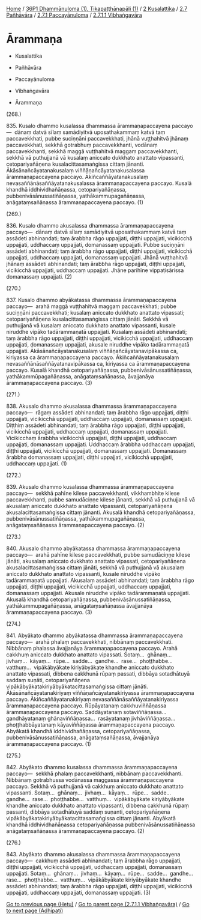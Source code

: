 
[Home](/) / [36P1 Dhammānuloma (1), Tikapaṭṭhānapāḷi (1)](../../../...md) / [2 Kusalattika](../../...md) / [2.7 Pañhāvāra](../...md) / [2.7.1 Paccayānuloma](...md) / [2.7.1.1 Vibhaṅgavāra](../36P1/2/2.7/2.7.1/2.7.1.1.md)

# Ārammaṇa

* Kusalattika

* Pañhāvāra

* Paccayānuloma

* Vibhaṅgavāra

* Ārammaṇa

(268.)

835\. Kusalo dhammo kusalassa dhammassa ārammaṇapaccayena paccayo—  dānaṃ datvā sīlaṃ samādiyitvā uposathakammaṃ katvā taṃ paccavekkhati, pubbe suciṇṇāni paccavekkhati, jhānā vuṭṭhahitvā jhānaṃ paccavekkhati, sekkhā gotrabhuṃ paccavekkhanti, vodānaṃ paccavekkhanti, sekkhā maggā vuṭṭhahitvā maggaṃ paccavekkhanti, sekkhā vā puthujjanā vā kusalaṃ aniccato dukkhato anattato vipassanti, cetopariyañāṇena kusalacittasamaṅgissa cittaṃ jānanti. Ākāsānañcāyatanakusalaṃ viññāṇañcāyatanakusalassa ārammaṇapaccayena paccayo. Ākiñcaññāyatanakusalaṃ nevasaññānāsaññāyatanakusalassa ārammaṇapaccayena paccayo. Kusalā khandhā iddhividhañāṇassa, cetopariyañāṇassa, pubbenivāsānussatiñāṇassa, yathākammupagañāṇassa, anāgataṃsañāṇassa ārammaṇapaccayena paccayo. (1)

(269.)

836\. Kusalo dhammo akusalassa dhammassa ārammaṇapaccayena paccayo—  dānaṃ datvā sīlaṃ samādiyitvā uposathakammaṃ katvā taṃ assādeti abhinandati; taṃ ārabbha rāgo uppajjati, diṭṭhi uppajjati, vicikicchā uppajjati, uddhaccaṃ uppajjati, domanassaṃ uppajjati. Pubbe suciṇṇāni assādeti abhinandati; taṃ ārabbha rāgo uppajjati, diṭṭhi uppajjati, vicikicchā uppajjati, uddhaccaṃ uppajjati, domanassaṃ uppajjati. Jhānā vuṭṭhahitvā jhānaṃ assādeti abhinandati; taṃ ārabbha rāgo uppajjati, diṭṭhi uppajjati, vicikicchā uppajjati, uddhaccaṃ uppajjati. Jhāne parihīne vippaṭisārissa domanassaṃ uppajjati. (2)

(270.)

837\. Kusalo dhammo abyākatassa dhammassa ārammaṇapaccayena paccayo—  arahā maggā vuṭṭhahitvā maggaṃ paccavekkhati; pubbe suciṇṇāni paccavekkhati; kusalaṃ aniccato dukkhato anattato vipassati; cetopariyañāṇena kusalacittasamaṅgissa cittaṃ jānāti. Sekkhā vā puthujjanā vā kusalaṃ aniccato dukkhato anattato vipassanti, kusale niruddhe vipāko tadārammaṇatā uppajjati. Kusalaṃ assādeti abhinandati; taṃ ārabbha rāgo uppajjati, diṭṭhi uppajjati, vicikicchā uppajjati, uddhaccaṃ uppajjati, domanassaṃ uppajjati, akusale niruddhe vipāko tadārammaṇatā uppajjati. Ākāsānañcāyatanakusalaṃ viññāṇañcāyatanavipākassa ca, kiriyassa ca ārammaṇapaccayena paccayo. Ākiñcaññāyatanakusalaṃ nevasaññānāsaññāyatanavipākassa ca, kiriyassa ca ārammaṇapaccayena paccayo. Kusalā khandhā cetopariyañāṇassa, pubbenivāsānussatiñāṇassa, yathākammūpagañāṇassa, anāgataṃsañāṇassa, āvajjanāya ārammaṇapaccayena paccayo. (3)

(271.)

838\. Akusalo dhammo akusalassa dhammassa ārammaṇapaccayena paccayo—  rāgaṃ assādeti abhinandati; taṃ ārabbha rāgo uppajjati, diṭṭhi uppajjati, vicikicchā uppajjati, uddhaccaṃ uppajjati, domanassaṃ uppajjati. Diṭṭhiṃ assādeti abhinandati; taṃ ārabbha rāgo uppajjati, diṭṭhi uppajjati, vicikicchā uppajjati, uddhaccaṃ uppajjati, domanassaṃ uppajjati. Vicikicchaṃ ārabbha vicikicchā uppajjati, diṭṭhi uppajjati, uddhaccaṃ uppajjati, domanassaṃ uppajjati. Uddhaccaṃ ārabbha uddhaccaṃ uppajjati, diṭṭhi uppajjati, vicikicchā uppajjati, domanassaṃ uppajjati. Domanassaṃ ārabbha domanassaṃ uppajjati, diṭṭhi uppajjati, vicikicchā uppajjati, uddhaccaṃ uppajjati. (1)

(272.)

839\. Akusalo dhammo kusalassa dhammassa ārammaṇapaccayena paccayo—  sekkhā pahīne kilese paccavekkhanti, vikkhambhite kilese paccavekkhanti, pubbe samudāciṇṇe kilese jānanti, sekkhā vā puthujjanā vā akusalaṃ aniccato dukkhato anattato vipassanti, cetopariyañāṇena akusalacittasamaṅgissa cittaṃ jānanti. Akusalā khandhā cetopariyañāṇassa, pubbenivāsānussatiñāṇassa, yathākammupagañāṇassa, anāgataṃsañāṇassa ārammaṇapaccayena paccayo. (2)

(273.)

840\. Akusalo dhammo abyākatassa dhammassa ārammaṇapaccayena paccayo—  arahā pahīne kilese paccavekkhati, pubbe samudāciṇṇe kilese jānāti, akusalaṃ aniccato dukkhato anattato vipassati, cetopariyañāṇena akusalacittasamaṅgissa cittaṃ jānāti, sekkhā vā puthujjanā vā akusalaṃ aniccato dukkhato anattato vipassanti, kusale niruddhe vipāko tadārammaṇatā uppajjati. Akusalaṃ assādeti abhinandati; taṃ ārabbha rāgo uppajjati, diṭṭhi uppajjati, vicikicchā uppajjati, uddhaccaṃ uppajjati, domanassaṃ uppajjati. Akusale niruddhe vipāko tadārammaṇatā uppajjati. Akusalā khandhā cetopariyañāṇassa, pubbenivāsānussatiñāṇassa, yathākammupagañāṇassa, anāgataṃsañāṇassa āvajjanāya ārammaṇapaccayena paccayo. (3)

(274.)

841\. Abyākato dhammo abyākatassa dhammassa ārammaṇapaccayena paccayo—  arahā phalaṃ paccavekkhati, nibbānaṃ paccavekkhati. Nibbānaṃ phalassa āvajjanāya ārammaṇapaccayena paccayo. Arahā cakkhuṃ aniccato dukkhato anattato vipassati. Sotaṃ…  ghānaṃ…  jivhaṃ…  kāyaṃ…  rūpe…  sadde…  gandhe…  rase…  phoṭṭhabbe…  vatthuṃ…  vipākābyākate kiriyābyākate khandhe aniccato dukkhato anattato vipassati, dibbena cakkhunā rūpaṃ passati, dibbāya sotadhātuyā saddaṃ suṇāti, cetopariyañāṇena vipākābyākatakiriyābyākatacittasamaṅgissa cittaṃ jānāti. Ākāsānañcāyatanakiriyaṃ viññāṇañcāyatanakiriyassa ārammaṇapaccayena paccayo. Ākiñcaññāyatanakiriyaṃ nevasaññānāsaññāyatanakiriyassa ārammaṇapaccayena paccayo. Rūpāyatanaṃ cakkhuviññāṇassa ārammaṇapaccayena paccayo. Saddāyatanaṃ sotaviññāṇassa…  gandhāyatanaṃ ghānaviññāṇassa…  rasāyatanaṃ jivhāviññāṇassa…  phoṭṭhabbāyatanaṃ kāyaviññāṇassa ārammaṇapaccayena paccayo. Abyākatā khandhā iddhividhañāṇassa, cetopariyañāṇassa, pubbenivāsānussatiñāṇassa, anāgataṃsañāṇassa, āvajjanāya ārammaṇapaccayena paccayo. (1)

(275.)

842\. Abyākato dhammo kusalassa dhammassa ārammaṇapaccayena paccayo—  sekkhā phalaṃ paccavekkhanti, nibbānaṃ paccavekkhanti. Nibbānaṃ gotrabhussa vodānassa maggassa ārammaṇapaccayena paccayo. Sekkhā vā puthujjanā vā cakkhuṃ aniccato dukkhato anattato vipassanti. Sotaṃ…  ghānaṃ…  jivhaṃ…  kāyaṃ…  rūpe…  sadde…  gandhe…  rase…  phoṭṭhabbe…  vatthuṃ…  vipākābyākate kiriyābyākate khandhe aniccato dukkhato anattato vipassanti, dibbena cakkhunā rūpaṃ passanti, dibbāya sotadhātuyā saddaṃ suṇanti, cetopariyañāṇena vipākābyākatakiriyābyākatacittasamaṅgissa cittaṃ jānanti. Abyākatā khandhā iddhividhañāṇassa cetopariyañāṇassa pubbenivāsānussatiñāṇassa anāgataṃsañāṇassa ārammaṇapaccayena paccayo. (2)

(276.)

843\. Abyākato dhammo akusalassa dhammassa ārammaṇapaccayena paccayo—  cakkhuṃ assādeti abhinandati; taṃ ārabbha rāgo uppajjati, diṭṭhi uppajjati, vicikicchā uppajjati, uddhaccaṃ uppajjati, domanassaṃ uppajjati. Sotaṃ…  ghānaṃ…  jivhaṃ…  kāyaṃ…  rūpe…  sadde…  gandhe…  rase…  phoṭṭhabbe…  vatthuṃ…  vipākābyākate kiriyābyākate khandhe assādeti abhinandati; taṃ ārabbha rāgo uppajjati, diṭṭhi uppajjati, vicikicchā uppajjati, uddhaccaṃ uppajjati, domanassaṃ uppajjati. (3)

[Go to previous page (Hetu)](Hetu.md) / [Go to parent page (2.7.1.1 Vibhaṅgavāra)](../36P1/2/2.7/2.7.1/2.7.1.1.md) / [Go to next page (Adhipati)](Adhipati.md)


